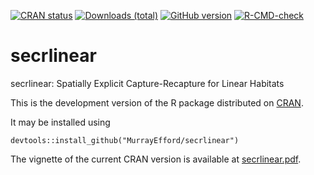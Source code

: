 <!-- badges: start -->
[![CRAN status](https://www.r-pkg.org/badges/version/secrlinear)](https://cran.r-project.org/package=secrlinear)
[![Downloads (total)](https://cranlogs.r-pkg.org/badges/grand-total/secrlinear)](https://www.r-pkg.org/pkg/secrlinear)
[![GitHub version](https://img.shields.io/badge/devel%20version-1.2.0-yellow.svg)](https://github.com/secrlinear)
[![R-CMD-check](https://github.com/MurrayEfford/secrlinear/actions/workflows/R-CMD-check.yaml/badge.svg)](https://github.com/MurrayEfford/secrlinear/actions/workflows/R-CMD-check.yaml)
<!-- badges: end -->
  
# secrlinear

secrlinear: Spatially Explicit Capture-Recapture for Linear Habitats

This is the development version of the R package distributed on [CRAN](https://CRAN.R-project.org/package=secrlinear). 

It may be installed using
```
devtools::install_github("MurrayEfford/secrlinear")
```

The vignette of the current CRAN version is available at [secrlinear.pdf](https://cran.r-project.org/web/packages/secrlinear/vignettes/secrlinear-vignette.pdf).
